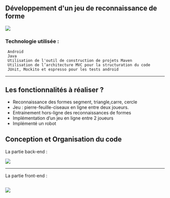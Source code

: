 ## Développement d'un jeu de reconnaissance de forme

![](https://raw.githubusercontent.com/JugheadTn/PLFGB/master/documentation/IHM/Maquette/IT9/4.png?token=AKRWO7WPFCCDGV3BKBC6TYK6UNNNE)


### Technologie utilisée : 
	 Android
	 Java 
	 Utilisation de l'outil de construction de projets Maven
	 Utilisation de l’architecture MVC pour la structuration du code
	 JUnit, Mockito et espresso pour les tests android



------------


## Les fonctionnalités à réaliser ?


- Reconnaissance des formes segment, triangle,carre, cercle 
- Jeu : pierre-feuille-ciseaux en ligne entre deux joueurs.
- Entrainement hors-ligne des reconnaissances de formes
- Implémentation d’un jeu en ligne entre 2 joueurs
- Implémenté un robot 

## Conception et Organisation du code 

La partie back-end :



![](https://scontent-cdg2-1.xx.fbcdn.net/v/t1.0-9/93936775_548675476064071_1725795757354647552_o.jpg?_nc_cat=102&_nc_sid=8024bb&_nc_ohc=05gzvkfGz9wAX9QHpu5&_nc_ht=scontent-cdg2-1.xx&oh=2aaac2fcd81ae52effaff5a136b8e424&oe=5EBE4F97)

------------

La partie front-end :



![](https://scontent-cdt1-1.xx.fbcdn.net/v/t1.0-9/93665891_548676026064016_3437483951596240896_o.jpg?_nc_cat=103&_nc_sid=8024bb&_nc_ohc=C5mvt6lSZgsAX_Ek6wl&_nc_ht=scontent-cdt1-1.xx&oh=1c1809bdc6512d7e5e02551b2721315b&oe=5EBE7D4F)
------------




































